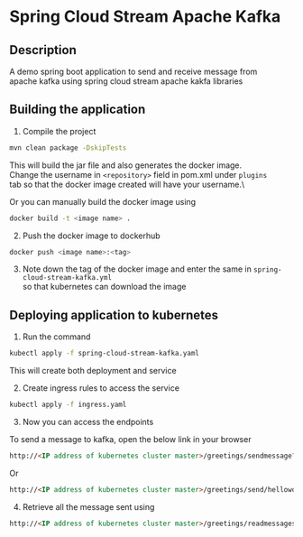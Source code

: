 # Spring Cloud Stream Apache Kafka

## Description
A demo spring boot application to send and receive message from\
apache kafka using spring cloud stream apache kakfa libraries

## Building the application

1. Compile the project
```bash
mvn clean package -DskipTests
```

This will build the jar file and also generates the docker image.\
Change the username in ```<repository>``` field in pom.xml under `plugins`\
tab so that the docker image created will have your username.\

Or you can manually build the docker image using

```bash
docker build -t <image name> .
```

2. Push the docker image to dockerhub
```bash
docker push <image name>:<tag>
```

3. Note down the tag of the docker image and enter the same in `spring-cloud-stream-kafka.yml`\
so that kubernetes can download the image

## Deploying application to kubernetes

1. Run the command
```bash
kubectl apply -f spring-cloud-stream-kafka.yaml
```

This will create both deployment and service

2. Create ingress rules to access the service
```bash
kubectl apply -f ingress.yaml
```

3. Now you can access the endpoints

To send a message to kafka, open the below link in your browser

```html
http://<IP address of kubernetes cluster master>/greetings/sendmessage?message=helloworld
```

Or

```html
http://<IP address of kubernetes cluster master>/greetings/send/helloworld
```

4. Retrieve all the message sent using

```html
http://<IP address of kubernetes cluster master>/greetings/readmessages
```
